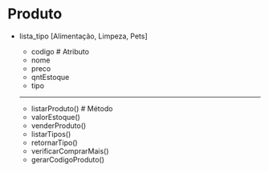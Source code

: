 # Produto
- lista_tipo [Alimentação, Limpeza, Pets]
    - codigo # Atributo
    - nome
    - preco
    - qntEstoque
    - tipo
    _________________________

    - listarProduto() # Método
    - valorEstoque()
    - venderProduto()
    - listarTipos()
    - retornarTipo()
    - verificarComprarMais()
    - gerarCodigoProduto()